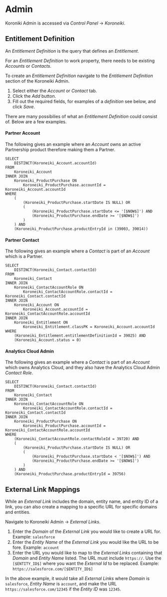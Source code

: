 # Admin

Koroniki Admin is accessed via *Control Panel* &rarr; *Koroneiki*.

## Entitlement Definition

An *Entitlement Definition* is the query that defines an *Entitlement*.

For an *Entitlement Definition* to work property, there needs to be existing *Accounts* or *Contacts*.

To create an *Entitlement Definition* navigate to the *Entitlement Definition* section of the Koroneiki Admin.

1. Select either the *Account* or *Contact* tab.
2. Click the *Add* button.
3. Fill out the required fields, for examples of a *definition* see below, and click *Save*.

There are many possibilies of what an *Entitlement Definition* could consist of. Below are a few examples.

#### Partner Account

The following gives an example where an *Account* owns an active Partnership product therefore making them a Partner.

```
SELECT
	DISTINCT(Koroneiki_Account.accountId)
FROM
	Koroneiki_Account
INNER JOIN
	Koroneiki_ProductPurchase ON
		Koroneiki_ProductPurchase.accountId = Koroneiki_Account.accountId
WHERE
	(
		(Koroneiki_ProductPurchase.startDate IS NULL) OR
		(
			(Koroneiki_ProductPurchase.startDate <= '[$NOW$]') AND
			(Koroneiki_ProductPurchase.endDate >= '[$NOW$]')
		)
	) AND
	(Koroneiki_ProductPurchase.productEntryId in (39003, 39014))
```

#### Partner Contact

The following gives an example where a *Contact* is part of an *Account* which is a Partner.

```
SELECT
	DISTINCT(Koroneiki_Contact.contactId)
FROM
	Koroneiki_Contact
INNER JOIN
	Koroneiki_ContactAccountRole ON
		Koroneiki_ContactAccountRole.contactId = Koroneiki_Contact.contactId
INNER JOIN
	Koroneiki_Account ON
		Koroneiki_Account.accountId = Koroneiki_ContactAccountRole.accountId
INNER JOIN
	Koroneiki_Entitlement ON
		Koroneiki_Entitlement.classPK = Koroneiki_Account.accountId
WHERE
	(Koroneiki_Entitlement.entitlementDefinitionId = 39025) AND
	(Koroneiki_Account.status = 0)
```

#### Analytics Cloud Admin

The following gives an example where a *Contact* is part of an *Account* which owns Analytics Cloud, and they also have the Analytics Cloud Admin *Contact Role*.

```
SELECT
	DISTINCT(Koroneiki_Contact.contactId)
FROM
	Koroneiki_Contact
INNER JOIN
	Koroneiki_ContactAccountRole ON
		Koroneiki_ContactAccountRole.contactId = Koroneiki_Contact.contactId
INNER JOIN
	Koroneiki_ProductPurchase ON
		Koroneiki_ProductPurchase.accountId = Koroneiki_ContactAccountRole.accountId
WHERE
	(Koroneiki_ContactAccountRole.contactRoleId = 39720) AND
	(
		(Koroneiki_ProductPurchase.startDate IS NULL) OR
		(
			(Koroneiki_ProductPurchase.startDate < '[$NOW$]') AND
			(Koroneiki_ProductPurchase.endDate >= '[$NOW$]')
		)
	) AND
	(Koroneiki_ProductPurchase.productEntryId = 39756)
```

## External Link Mappings

While an *External Link* includes the domain, entity name, and entity ID of a link, you can also create a mapping to a specific URL for specific domains and entities.

Navigate to Koroneiki Admin &rarr; *External Links*.

1. Enter the *Domain* of the *External Link* you would like to create a URL for. Example: `salesforce`
2. Enter the *Entity Name* of the *External Link* you would like the URL to be fore. Example: `account`
3. Enter the URL you would like to map to the *External Links* containing that *Domain* and *Entity Name* listed. The URL must include `https://`. Use the `[$ENTITY_ID$]` where you want the *External Id* to be replaced. 
Example: `https://salesforce.com/[$ENTITY_ID$]`

In the above example, it would take all *External Links* where *Domain* is `salesforce`, *Entity Name* is `account`, and make the URL `https://salesforce.com/12345` if the *Entity ID* was `12345`.